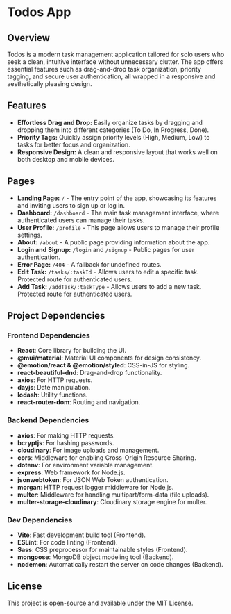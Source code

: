 # Todos App

## Overview

Todos is a modern task management application tailored for solo users who seek a clean, intuitive interface without unnecessary clutter. The app offers essential features such as drag-and-drop task organization, priority tagging, and secure user authentication, all wrapped in a responsive and aesthetically pleasing design.

## Features

- **Effortless Drag and Drop:** Easily organize tasks by dragging and dropping them into different categories (To Do, In Progress, Done).
- **Priority Tags:** Quickly assign priority levels (High, Medium, Low) to tasks for better focus and organization.
- **Responsive Design:** A clean and responsive layout that works well on both desktop and mobile devices.

## Pages

- **Landing Page:** `/` - The entry point of the app, showcasing its features and inviting users to sign up or log in.
- **Dashboard:** `/dashboard` - The main task management interface, where authenticated users can manage their tasks.
- **User Profile:** `/profile` - This page allows users to manage their profile settings.
- **About:** `/about` - A public page providing information about the app.
- **Login and Signup:** `/login` and `/signup` - Public pages for user authentication.
- **Error Page:** `/404` - A fallback for undefined routes.
- **Edit Task:** `/tasks/:taskId` - Allows users to edit a specific task. Protected route for authenticated users.
- **Add Task:** `/addTask/:taskType` - Allows users to add a new task. Protected route for authenticated users.

## Project Dependencies

### Frontend Dependencies

- **React**: Core library for building the UI.
- **@mui/material**: Material UI components for design consistency.
- **@emotion/react & @emotion/styled**: CSS-in-JS for styling.
- **react-beautiful-dnd**: Drag-and-drop functionality.
- **axios**: For HTTP requests.
- **dayjs**: Date manipulation.
- **lodash**: Utility functions.
- **react-router-dom**: Routing and navigation.

### Backend Dependencies

- **axios**: For making HTTP requests.
- **bcryptjs**: For hashing passwords.
- **cloudinary**: For image uploads and management.
- **cors**: Middleware for enabling Cross-Origin Resource Sharing.
- **dotenv**: For environment variable management.
- **express**: Web framework for Node.js.
- **jsonwebtoken**: For JSON Web Token authentication.
- **morgan**: HTTP request logger middleware for Node.js.
- **multer**: Middleware for handling multipart/form-data (file uploads).
- **multer-storage-cloudinary**: Cloudinary storage engine for multer.

### Dev Dependencies

- **Vite**: Fast development build tool (Frontend).
- **ESLint**: For code linting (Frontend).
- **Sass**: CSS preprocessor for maintainable styles (Frontend).
- **mongoose**: MongoDB object modeling tool (Backend).
- **nodemon**: Automatically restart the server on code changes (Backend).

## License

This project is open-source and available under the MIT License.

